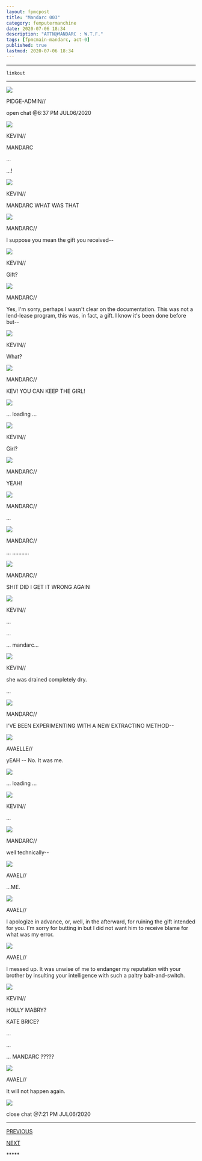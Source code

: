 ```yaml
---
layout: fpmcpost
title: "Mandarc 003"
category: femputermanchine
date: 2020-07-06 18:34
description: "ATTN@MANDARC : W.T.F."
tags: [fpmcmain-mandarc, act-0]
published: true
lastmod: 2020-07-06 18:34
---
```


*****

`linkout`

*****

<div class="chat-box">
<img src="{{ site.url }}/assets/tb/pidge.jpg" class="chat-portrait" />
<p class="ppl-sez">PIDGE-ADMIN//</p>
<p class="ppl-sez">open chat @6:37 PM JUL06/2020</p>
</div>

<div class="chat-box">
<img src="{{ site.url }}/assets/tb/kev-comeatme.jpg" class="chat-portrait" />
<p class="ppl-sez">KEVIN//</p>
<p class="ppl-sez">MANDARC</p>
<p class="ppl-sez">...</p>
<p class="ppl-sez">...!</p>
</div>

<div class="chat-box">
<img src="{{ site.url }}/assets/tb/kevin-thinks.jpg" class="chat-portrait" />
<p class="ppl-sez">KEVIN//</p>
<p class="ppl-sez">MANDARC WHAT WAS THAT</p>
</div>

<div class="chat-box">
<img src="{{ site.url }}/assets/tb/mandarc.jpg" class="chat-portrait" />
<p class="ppl-sez">MANDARC//</p>
<p class="ppl-sez">I suppose you mean the gift you received--</p>
</div>

<div class="chat-box">
<img src="{{ site.url }}/assets/tb/kev-tb.jpg" class="chat-portrait" />
<p class="ppl-sez">KEVIN//</p>
<p class="ppl-sez">Gift?</p>
</div>

<div class="chat-box">
<img src="{{ site.url }}/assets/tb/mandarc.jpg" class="chat-portrait" />
<p class="ppl-sez">MANDARC//</p>
<p class="ppl-sez">Yes, I'm sorry, perhaps I wasn't clear on the documentation. This was not a lend-lease program, this was, in fact, a gift. I know it's been done before but--</p>
</div>

<div class="chat-box">
<img src="{{ site.url }}/assets/tb/kev-tb.jpg" class="chat-portrait" />
<p class="ppl-sez">KEVIN//</p>
<p class="ppl-sez">What?</p>
</div>

<div class="chat-box">
<img src="{{ site.url }}/assets/tb/mandarc.jpg" class="chat-portrait" />
<p class="ppl-sez">MANDARC//</p>
<p class="ppl-sez">KEV! YOU CAN KEEP THE GIRL!</p>
</div>

<div class="chat-box">
<img src="{{ site.url }}/assets/tb/loading.jpg" class="chat-portrait" />
<p class="ppl-sez">... loading ...</p>
</div>

<div class="chat-box">
<img src="{{ site.url }}/assets/tb/kev-tb.jpg" class="chat-portrait" />
<p class="ppl-sez">KEVIN//</p>
<p class="ppl-sez">Girl?</p>
</div>

<div class="chat-box">
<img src="{{ site.url }}/assets/tb/mandarc.jpg" class="chat-portrait" />
<p class="ppl-sez">MANDARC//</p>
<p class="ppl-sez">YEAH!</p>
</div>

<div class="chat-box">
<img src="{{ site.url }}/assets/tb/mandarc.jpg" class="chat-portrait" />
<p class="ppl-sez">MANDARC//</p>
<p class="ppl-sez">...</p>
</div>

<div class="chat-box">
<img src="{{ site.url }}/assets/tb/mandarc.jpg" class="chat-portrait" />
<p class="ppl-sez">MANDARC//</p>
<p class="ppl-sez">... ...........</p>
</div>

<div class="chat-box">
<img src="{{ site.url }}/assets/tb/mandarc.jpg" class="chat-portrait" />
<p class="ppl-sez">MANDARC//</p>
<p class="ppl-sez">SHIT DID I GET IT WRONG AGAIN</p>
</div>

<div class="chat-box">
<img src="{{ site.url }}/assets/tb/kev-fixes-comp.jpg" class="chat-portrait" />
<p class="ppl-sez">KEVIN//</p>
<p class="ppl-sez">...</p>
<p class="ppl-sez">...</p>
<p class="ppl-sez">... mandarc...</p>
</div>

<div class="chat-box">
<img src="{{ site.url }}/assets/tb/kev-tinks.jpg" class="chat-portrait" />
<p class="ppl-sez">KEVIN//</p>
<p class="ppl-sez">she was drained completely dry.</p>
<p class="ppl-sez">...</p>
</div>

<div class="chat-box">
<img src="{{ site.url }}/assets/tb/mandarc.jpg" class="chat-portrait" />
<p class="ppl-sez">MANDARC//</p>
<p class="ppl-sez">I'VE BEEN EXPERIMENTING WITH A NEW EXTRACTINO METHOD--</p>
</div>

<div class="chat-box">
<img src="{{ site.url }}/assets/tb/avaelleeaston.jpg" class="chat-portrait" />
<p class="ppl-sez">AVAELLE//</p>
<p class="ppl-sez">yEAH -- No. It was me.</p>
</div>

<div class="chat-box">
<img src="{{ site.url }}/assets/tb/loading-impending.jpg" class="chat-portrait" />
<p class="ppl-sez">... loading ...</p>
</div>

<div class="chat-box">
<img src="{{ site.url }}/assets/tb/kev-tb.jpg" class="chat-portrait" />
<p class="ppl-sez">KEVIN//</p>
<p class="ppl-sez">...</p>
</div>

<div class="chat-box">
<img src="{{ site.url }}/assets/tb/mandarc.jpg" class="chat-portrait" />
<p class="ppl-sez">MANDARC//</p>
<p class="ppl-sez">well technically--</p>
</div>

<div class="chat-box">
<img src="{{ site.url }}/assets/tb/avael.jpg" class="chat-portrait" />
<p class="ppl-sez">AVAEL//</p>
<p class="ppl-sez">...ME.</p>
</div>

<div class="chat-box">
<img src="{{ site.url }}/assets/tb/avael-conf-gold.jpg" class="chat-portrait" />
<p class="ppl-sez">AVAEL//</p>
<p class="ppl-sez">I apologize in advance, or, well, in the afterward, for ruining the gift intended for you. I'm sorry for butting in but I did not want him to receive blame for what was my error.</p>
</div>

<div class="chat-box">
<img src="{{ site.url }}/assets/tb/avaelle-tense.jpg" class="chat-portrait" />
<p class="ppl-sez">AVAEL//</p>
<p class="ppl-sez">I messed up. It was unwise of me to endanger my reputation with your brother by insulting your intelligence with such a paltry bait-and-switch.</p>
</div>

<div class="chat-box">
<img src="{{ site.url }}/assets/tb/kev-work-green.jpg" class="chat-portrait" />
<p class="ppl-sez">KEVIN//</p>
<p class="ppl-sez">HOLLY MABRY?</p>
<p class="ppl-sez">KATE BRICE?</p>
<p class="ppl-sez">...</p>
<p class="ppl-sez">...</p>
<p class="ppl-sez">... MANDARC ?????</p>
</div>

<div class="chat-box">
<img src="{{ site.url }}/assets/tb/avael-sidehair.jpg" class="chat-portrait" />
<p class="ppl-sez">AVAEL//</p>
<p class="ppl-sez">It will not happen again.</p>
</div>

<div class="chat-box">
<img src="{{ site.url }}/assets/tb/foufle.jpg" class="chat-portrait" />
<p class="ppl-sez">close chat @7:21 PM JUL06/2020</p>
</div>


*****
<div class="fpmc-nav">

<span class="fpmc-nav-prev"><a href="{{ 'mandarc-ii' | prepend: site.baseurl }}">PREVIOUS</a></span>

<span class="fpmc-nav-next"><a href="{{ 'mandarc-iv' | prepend: site.baseurl }}">NEXT</a></span> 

</div>
*****
